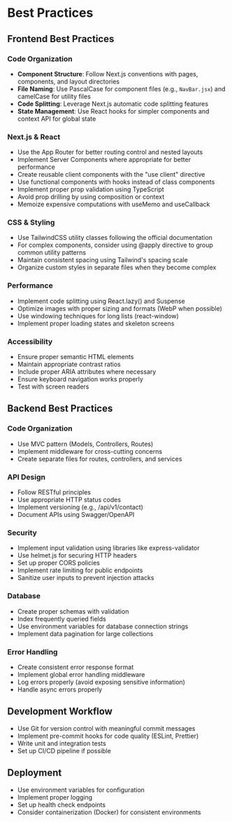 # Best Practices

## Frontend Best Practices

### Code Organization
- **Component Structure**: Follow Next.js conventions with pages, components, and layout directories
- **File Naming**: Use PascalCase for component files (e.g., `NavBar.jsx`) and camelCase for utility files
- **Code Splitting**: Leverage Next.js automatic code splitting features
- **State Management**: Use React hooks for simpler components and context API for global state

### Next.js & React
- Use the App Router for better routing control and nested layouts
- Implement Server Components where appropriate for better performance
- Create reusable client components with the "use client" directive
- Use functional components with hooks instead of class components
- Implement proper prop validation using TypeScript
- Avoid prop drilling by using composition or context
- Memoize expensive computations with useMemo and useCallback

### CSS & Styling
- Use TailwindCSS utility classes following the official documentation
- For complex components, consider using @apply directive to group common utility patterns
- Maintain consistent spacing using Tailwind's spacing scale
- Organize custom styles in separate files when they become complex

### Performance
- Implement code splitting using React.lazy() and Suspense
- Optimize images with proper sizing and formats (WebP when possible)
- Use windowing techniques for long lists (react-window)
- Implement proper loading states and skeleton screens

### Accessibility
- Ensure proper semantic HTML elements
- Maintain appropriate contrast ratios
- Include proper ARIA attributes where necessary
- Ensure keyboard navigation works properly
- Test with screen readers

## Backend Best Practices

### Code Organization
- Use MVC pattern (Models, Controllers, Routes)
- Implement middleware for cross-cutting concerns
- Create separate files for routes, controllers, and services

### API Design
- Follow RESTful principles
- Use appropriate HTTP status codes
- Implement versioning (e.g., /api/v1/contact)
- Document APIs using Swagger/OpenAPI

### Security
- Implement input validation using libraries like express-validator
- Use helmet.js for securing HTTP headers
- Set up proper CORS policies
- Implement rate limiting for public endpoints
- Sanitize user inputs to prevent injection attacks

### Database
- Create proper schemas with validation
- Index frequently queried fields
- Use environment variables for database connection strings
- Implement data pagination for large collections

### Error Handling
- Create consistent error response format
- Implement global error handling middleware
- Log errors properly (avoid exposing sensitive information)
- Handle async errors properly

## Development Workflow
- Use Git for version control with meaningful commit messages
- Implement pre-commit hooks for code quality (ESLint, Prettier)
- Write unit and integration tests
- Set up CI/CD pipeline if possible

## Deployment
- Use environment variables for configuration
- Implement proper logging
- Set up health check endpoints
- Consider containerization (Docker) for consistent environments
